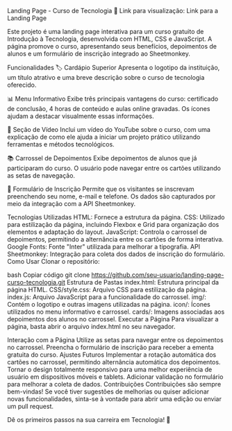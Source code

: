 Landing Page - Curso de Tecnologia
🔗 Link para visualização: Link para a Landing Page

Este projeto é uma landing page interativa para um curso gratuito de Introdução à Tecnologia, desenvolvida com HTML, CSS e JavaScript. A página promove o curso, apresentando seus benefícios, depoimentos de alunos e um formulário de inscrição integrado ao Sheetmonkey.

Funcionalidades
🏷️ Cardápio Superior
Apresenta o logotipo da instituição, um título atrativo e uma breve descrição sobre o curso de tecnologia oferecido.

📊 Menu Informativo
Exibe três principais vantagens do curso: certificado de conclusão, 4 horas de conteúdo e aulas online gravadas. Os ícones ajudam a destacar visualmente essas informações.

🎥 Seção de Vídeo
Inclui um vídeo do YouTube sobre o curso, com uma explicação de como ele ajuda a iniciar um projeto prático utilizando ferramentas e métodos tecnológicos.

📚 Carrossel de Depoimentos
Exibe depoimentos de alunos que já participaram do curso. O usuário pode navegar entre os cartões utilizando as setas de navegação.

📝 Formulário de Inscrição
Permite que os visitantes se inscrevam preenchendo seu nome, e-mail e telefone. Os dados são capturados por meio da integração com a API Sheetmonkey.

Tecnologias Utilizadas
HTML: Fornece a estrutura da página.
CSS: Utilizado para estilização da página, incluindo Flexbox e Grid para organização dos elementos e adaptação do layout.
JavaScript: Controla o carrossel de depoimentos, permitindo a alternância entre os cartões de forma interativa.
Google Fonts: Fonte "Inter" utilizada para melhorar a tipografia.
API Sheetmonkey: Integração para coleta dos dados de inscrição do formulário.
Como Usar
Clonar o repositório:

bash
Copiar código
git clone https://github.com/seu-usuario/landing-page-curso-tecnologia.git
Estrutura de Pastas
index.html: Estrutura principal da página HTML.
CSS/style.css: Arquivo CSS para estilização da página.
index.js: Arquivo JavaScript para a funcionalidade do carrossel.
img/: Contém o logotipo e outras imagens utilizadas na página.
icon/: Ícones utilizados no menu informativo e carrossel.
cards/: Imagens associadas aos depoimentos dos alunos no carrossel.
Executar a Página
Para visualizar a página, basta abrir o arquivo index.html no seu navegador.

Interação com a Página
Utilize as setas para navegar entre os depoimentos no carrossel.
Preencha o formulário de inscrição para receber a ementa gratuita do curso.
Ajustes Futuros
Implementar a rotação automática dos cartões no carrossel, permitindo alternância automática dos depoimentos.
Tornar o design totalmente responsivo para uma melhor experiência de usuário em dispositivos móveis e tablets.
Adicionar validação no formulário para melhorar a coleta de dados.
Contribuições
Contribuições são sempre bem-vindas! Se você tiver sugestões de melhorias ou quiser adicionar novas funcionalidades, sinta-se à vontade para abrir uma edição ou enviar um pull request.

Dê os primeiros passos na sua carreira em Tecnologia! 🚀







